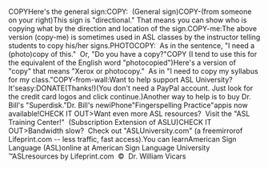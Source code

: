 COPYHere's the general sign:COPY:  (General sign)COPY-(from someone on your right)This sign is "directional." That means you can show who is copying what by the 
direction and location of the sign.COPY-me:The above version (copy-me) is sometimes used in ASL classes by the 
			instructor telling students to copy his/her signs.PHOTOCOPY:   As in the sentence, "I need a (photo)copy of this."  
Or, "Do you have a copy?"COPY (I tend to use this for the equivalent of the English word 
"photocopied")Here's a version of "copy" that means "Xerox or photocopy."  As in "I 
need to copy my syllabus for my class."COPY-from-wall:Want to help support 
ASL University?  It'seasy:DONATE(Thanks!)(You don't need a PayPal account. Just look for the credit card 
logos and click continue.)Another way to help is to buy Dr. Bill's "Superdisk."Dr. Bill's newiPhone"Fingerspelling Practice"appis 
now available!CHECK IT OUT>Want even more ASL resources?  Visit the "ASL Training Center!"  (Subscription 
Extension of ASLU)CHECK IT OUT>Bandwidth slow?  Check out "ASLUniversity.com" (a 
freemirrorof 
Lifeprint.com -- less traffic, fast access).You can learnAmerican Sign Language (ASL)online at American Sign Language University ™ASLresources by Lifeprint.com  ©  Dr. William Vicars